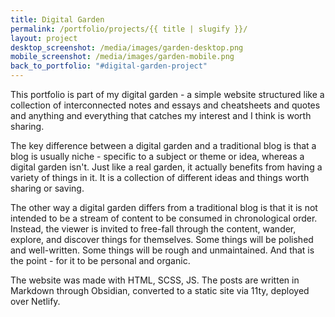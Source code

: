 ```yaml
---
title: Digital Garden
permalink: /portfolio/projects/{{ title | slugify }}/
layout: project
desktop_screenshot: /media/images/garden-desktop.png
mobile_screenshot: /media/images/garden-mobile.png
back_to_portfolio: "#digital-garden-project"
---
```

This portfolio is part of my digital garden - a simple website structured like a collection of interconnected notes and essays and cheatsheets and quotes and anything and everything that catches my interest and I think is worth sharing.

The key difference between a digital garden and a traditional blog is that a blog is usually niche - specific to a subject or theme or idea, whereas a digital garden isn't. Just like a real garden, it actually benefits from having a variety of things in it. It is a collection of different ideas and things worth sharing or saving.

The other way a digital garden differs from a traditional blog is that it is not intended to be a stream of content to be consumed in chronological order. Instead, the viewer is invited to free-fall through the content, wander, explore, and discover things for themselves. Some things will be polished and well-written. Some things will be rough and unmaintained. And that is the point - for it to be personal and organic.

The website was made with HTML, SCSS, JS. The posts are written in Markdown through Obsidian, converted to a static site via 11ty, deployed over Netlify.
